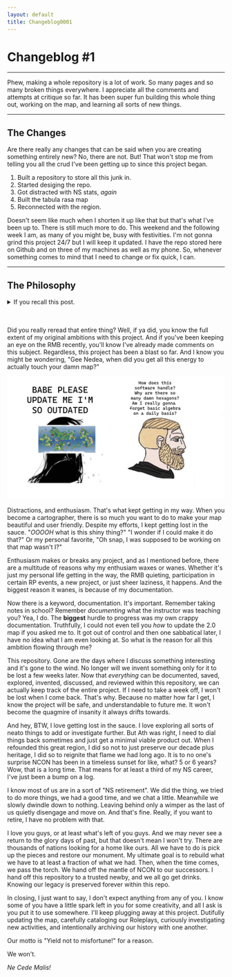 ```yaml
---
layout: default
title: Changeblog0001
---
```


# Changeblog #1

---

Phew, making a whole repository is a lot of work. So many pages and so many broken things everywhere. I appreciate all the comments and attempts at critique so far. It has been super fun building this whole thing out, working on the map, and learning all sorts of new things. 

---

## The Changes

Are there really any changes that can be said when you are creating something entirely new? No, there are not. But! That won't stop me from telling you all the crud I've been getting up to since this project began. 

1. Built a repository to store all this junk in.
2. Started desiging the repo.
3. Got distracted with NS stats, *again*
4. Built the tabula rasa map
5. Reconnected with the region.

Doesn't seem like much when I shorten it up like that but that's what I've been up to. There is still much more to do. This weekend and the following week I am, as many of you might be, busy with festivities. I'm not gonna grind this project 24/7 but I will keep it updated. I have the repo stored here on Github and on three of my machines as well as my phone. So, whenever something comes to mind that I need to change or fix quick, I can.

---
## The Philosophy

<details>
  <summary>If you recall this post.</summary>
  
I suppose I should go a bit deeper into what I'm doing. I like all the suggestions so far and they are not impossible for me to implement. Before I go over your suggestions, I want to go over a bit of history and the backend of curating the map.

The History, & The Problem

Originally, years ago at this point, we had map 1.0. Map 1.0 sucked. it was just some generated landmasses and a rough paint job. We RP'd a little bit but it was serviceable at bare minimum. Then, after playing around in Paint.net for a while, I had discovered a new method for painting the map and its borders. It allowed for more complex arrangements and style choices. After pitching it to all of you here, we decided to go with map 2.0. 2.0 is the current map we are using. (maybe, it's more like 2.4, I had a little fun). This map has been generally pretty easy to maintain but it can be very tedious at times. It's customizable, and detailed and frankly it looks better than a lot of the other maps I see on NS. But like I said, tedious. The map has outgrown the software I use to update it, paint.net. The main reason we haven't had an update in a while is because it just sucks to do. Each nation has its own layers, color pallets, and other minutia. This on top of the fact that I still haven't completed the geographic features of the map because it is just stitched together pieces from a map generator. Scales are off in some places, edges get weird, and if you look close enough, it gets fuzzy.

So, yea, the current map is good enough, but good enough is not enough for me. It stresses me out just looking at it. It might look fine to some of you, but I can see every flaw and problem with it. Also, IT'S HUGE. I know that it can be slow to load on some people's computers. Now, that might be more of an issue with the host I am using, and I should probably host it on my own servers (Spoiler alert, this is going to happen). All this and there are still more problems.

Map requests are a nightmare. When we get new nations, they look at our map and immediately want space on it. I tell them the same thing each time. "Hey buddy, why don't you talk a bit in the RMB, let us get to know you and try RPing a little bit about your nation before I throw you on the map." Let me share a couple I get.

"hello can i get a uhhh..spot on da north of the sea of rivers thank you"

"hey can u give me a spot on the north of the sea of fourtune on 60.12 direction tnx im waiting"

"Hi there
Hello

I want a space on the map please
Can it be coastal and relatively mountainous please
I also want it to be quite small
I hope this is possible
Thanks!"

Now, I usually send them all the same stuff I posted above. And then they usually ghost us. They either dip, or CTE. So, I'm glad I didn't make any changes to the map. So, this issue is map requests do not have a defined system. When you go to the Delta Episode RP thread, we have 2 links that are kill about the rules and requests. I forgot we had a forum! But that forum is kill :( So, that needs fixing.

Let's break this all down...

The Issues

+ Map is tedious to update.
+ Map has relics that bother me.
+ Map has no concise request system.
+ Map has outgrown the software I use to update it.
+ Map is too big/takes too long to load.
+ Map went from being fun for me, to being a chore.

So, there we have it, a list of all the issues that make me hate even looking at the map. But I want the map to work for everyone and be fun and stimulating for me to work on. Let's talk about some of the requests I've seen.

The Requests

46566 mentioned he would like trade routes to be added to the map. This is pretty simple and could be implemented into the 2.0 map without much effort. Trade routes are generally natural structures that can, as Ath said, evolve and change over time. Like most systems, these routes would follow the "path of least resistance." Port to port. I would probably draw some dotted lines that connect various port cities together with what my best guess would be. I could add big red X's over some of these lanes to symbol shipping disruptions, ala pirate activity, blockades, etc. I could make the lines thicker or thinner depending on the traffic that lane carries. Lines could change in size as the density of trade changes via RP posts and events. All in all, I give this request a gold stamp. NEXT!

Athretvari mentions new geography. Now, I know this isn't a request but something I want to talk about anyway. Geography is one of the most important features of any map. People have preferences for where they want their nation. Sara wants cold, Nordic/Minnesotan climates, Ath loves his archipelagos, Moarfall wants jungles and a primal atmosphere, and so on. These needs must be met to ensure satisfaction with the map. Throughout the years of my map tending, it is clear, that users care more about where their nation is than what their nations shape is. Shape is important sure, but the local geography really gets them going. So, to answer the question, no, I will not overhaul the planetary geography/landmasses that much. We already did that when we upgraded from 1.0 to 2.0 and I kind of like what we have here. Though, I have noticed when it comes to oceans, we don't have particularly large ones. We have a TON of land. Like I said, my plan is not to overhaul the planet's geography, but it will change. A lot in some places and a little in others. For example, right now we don't have very many small islands, in reality, a planet like ours should have potentially hundreds or thousands of small islands and 3.0 will reflect this. Vari's rejoice! More details on the changes to geography later.

Weather maps are an interesting addition and go hand in hand with geography. The climate is intrinsically tied to the terrain it exits in. A weather layer should be simple to implement. The way I see it, it doesn't need to convey much more than what you see on a standard radar. Here is where the rain is, here is where the snow is, here are the local temps. The occasional monsoon, hurricane, tropical storm, etc. Fun little events that players can react to and RP about. Athretvari's suggestions on this topic are exactly what I am looking for. When the weather changes, (I'll have to decide on a frequency) the Phanon Weather Service releases a brief overview of the current weather, and a prediction of what the next cycles weather could be. Another gold star request.

NPCs are a beast of a topic. They can encompass so much. But before we go into what can do with them, what do we do with them now? NPCs are essentially little punching bags us real nations get to bully for whatever reason we want. It can be scary to try and approach a war scenario with another player, especially if it is not a joint RP, no one wants to lose after all. But NPCs make easy targets to invade, turn into puppets, send aid, and have proxy wars over. All Player Nations fall into about 3 categories, Minor, Major, and Superpowers. Unless a player specifically elects to play as a third world country or a city state, they should be considered to have as much agency as their peers. NPCs on the other hand do not fall into these categories. More like, NPCs can be Developing Nations, Decadent Nations, City States, or Pirate States. An example of each of these; The savages north of Ath, Developing Nation | Gresk, Decadent Nation | The tiny island between 46566 and ODR, Midodr, City State | The Thirsty Armada, Pirate State. This is a rough system to place all the NPCs into. Most of the time, when I placed an NPC on the map, I just sort of thoughtlessly put it there. Only considering the category it ought to be. The lore I left to its Player Nation neighbors. We could very easily have a directory of NPCs. Their attitudes, proclivities, and relative strength. I think it would be fun to have an NCON NPC contest every now and then. Players can make a dispatch about a made-up NPC and then we can vote on whose to add or whose needs a little more work. This is not really a request either but work that must be done, nonetheless.
 
The Vision

Okay, so what does all this mean. Well, my philosophy in life is as follows: "I will either find a way or make one." It's a nice quote and fits me well. In life, I am usually VERY unsatisfied with what options are made available to me. Most software, services, devices, etc. are built with the lowest common denominator in mind. Well, I am not common, and I am no bottom (get it?). To that end, I end up changing the systems I have to work with, and if I can't change it, I build a new one. A couple examples. Windows wouldn't let me control my system to the extent I felt comfortable with, so I switched to Linux. The distros I played with didn't work exactly as I needed them to, so I edited all the configurations. Paint.net started failing me, so I went to GIMP. RPG systems don't work the way I need them to, so I make new rules. Skyrim isn't good enough, so I install over 2000 mods. This is my life, not perfection, but mefection. I just coined that, mefection. Anyway, back to the point. If something isn't working for me, I don't feel motivated to use it. As stated above, this has become an issue with the map, and it's a disservice to all of you. So, with that in mind, let me tell you about my multi-year project so far.

Map 3.0 has had several iterations, ideas, features, and so on. I haven't nailed it down yet, but I am getting closer. I think I have enough now to tell you all what I am making. In making 3.0, I have a few design philosophies in mind.

+ The map must be enjoyable to update.
---Note, I did not say easier, I said enjoyable.
+ The map must be user friendly.
+ The map must be easy for users to make requests.
+ The map must load quickly.
+ The map must have a uniform look.
+ The map must be the best on NS.

But who cares about that, let's get into some of the nitty gritty features and mechanics.

A long-time staple of our maps that has made requests easier and pointing to locations faster has been the almighty hexagon. The hexagon is quite literally, the bestagon. Hexes will remain in 3.0 and will be even more relevant to the map than ever before. Currently, we have rather large hexagons, this makes detailing your borders and claims a bit tricky and can cause nations to be much larger than they probably should be. The 2.0 map has 2870 hexes. 3.0 was going to have over 5 million. Quite a jump huh? Thats an increase of 1,742 times! Too big. After mathing it out, I think I have settled around 250,000 - 500,000. Still quite a few but not beyond the pale. Why am I doing this? I am trying to make each hex have a more relevant size. I want each hex to be about the size of a mid-sized metropolitan area, about 2,000 sq kilometers. The area of the earth is about 510 million sq kilometers. So if each hex is about 2,000 and the Earth (our general reference for Delta's size) is about 510 million, then some simple math gives us about 250,000 hexes. I feel comfortable rounding numbers around, so we can say Delta is 500 million sq kilometers. Just a bit smaller than the Earth. Sue me. So, what does this do exactly and why am I making this change?

I am working on a large sprite sheet. For those of you that don't know, most 2D games and graphics are presented as sprites. From the first sentence on the Wikipedia entry on sprites: "In computer graphics, a sprite is a two-dimensional bitmap that is integrated into a larger scene, most often in a 2D video game." My sprite sheet is basically a tile map. I am making a hexagonal representation of various terrain, water, mountains, etc. My tile map will probably be completed at around 200 assets. This will make the map more detailed than ever. Probably almost too detailed, but we'll cross that bridge when we get there. From this point I will then begin the PAINSTAKING process of building the entire world of Delta, tile by tile. (In reality, I will probably automate this process) Once I have a general shape of the landmasses, I will go into the finer details, nice edges, mountain ranges, lakes, rivers, etc. Once this is done, for all map claims going forward, when you claim a hex, you get the whole hex, and not some arbitrary part of its neighbor hexes.

The artwork for this project should hopefully convey a more vibrant world. You get a chance to really see what terrain you are dealing with and should give me the fidelity I am looking for. Thankfully, I can scale the artwork as I need, so if I decide on fewer hexes, the assets will get larger but shouldn't have any problems with aliasing. I look forward to your thoughts and feelings on this, maybe you have a better suggestion for what the size of each hex should be. Alright, next topic.

I mentioned in a previous post, I want the map to be smart. Now, I have a lot of ideas for what that could mean, so lets go over some of my ideas. Ill put them into 3 categories. Likely, potentially, maybe. I know, real specific.

--LIKELY--
+ When you hover over a nation, I want the map to highlight its borders, and give you a tooltip about that nation.
+ I want buttons on the page that when you click them, allow you to change the layers. i.e. Weather, political, terrain, unions, etc.
+ Icons for current events that link to the related RP post.
--POTENTIALLY--
+ Animations. I think it would be really cool to have even basic animations on the map, maybe a tiny ship sailing along one of those trade routes, or a plane flying through the air. IDK. Not super important but would be nice.
+ Random events.
+ Transit paths
--MAYBE--
+ A login for nations to make their own updates and adjustments to their nation.
+ Economic activity.
+ Warzones.

I can't go into exact detail about each of these right now since this post is already humungous but I am happy to dive deeper and discuss it after this main post is out.

Progress

+ Planning (80% complete)
+ Tile Map (40% complete)
+ Math (30% complete)
+ Bladder (99% Full)
+ Programming Acumen (50%)
+ Web Design (95%)
+ Geography Update (5%)
+ Tile Placement (0%)
+ Enthusiasm (100%)

Conclusion

I have been studying and practicing for a while now both art and programming. I want a system that yes, will require a lot on the front end, but once it's in, it will be glorious. BUT I NEED YOUR HELP. I need suggestions, feedback, and if you can, technical help. Also, ride my ass if I slow down. And one more thing. After I return from a convention I am going to (March 29-31) I will release my assets and notes on the project. I have a repo where the project is kept, and you will get to see in real time my progress and process.

I look forward to the discussion we will have as a result of this post. I'm not going to proofread this whole thing so take it as it is.

Yours,
Nedea

P.S. The discussion we had here page=rmb/postid=46837107 hasn't left my mind either.

</details>
<br/><br/>

Did you really reread that entire thing? Well, if ya did, you know the full extent of my original ambitions with this project. And if you've been keeping an eye on the RMB recently, you'll know I've already made comments on this subject. Regardless, this project has been a blast so far. And I know you might be wondering, "Gee Nedea, when did you get all this energy to actually touch your damn map?"

![Babe update me](/assets/images/updateMeme.jpg)

Distractions, and enthusiasm. That's what kept getting in my way. When you become a cartographer, there is so much you want to do to make your map beautiful and user friendly. Despite my efforts, I kept getting lost in the sauce. "*OOOOH* what is this shiny thing?" "I wonder if I could make it do that?" Or my personal favorite, "Oh snap, I was supposed to be working on that map wasn't I?"

Enthusiasm makes or breaks any project, and as I mentioned before, there are a multitude of reasons why my enthusiam waxes or wanes. Whether it's just my personal life getting in the way, the RMB quieting, participation in certain RP events, a new project, or just sheer laziness, it happens. And the biggest reason it wanes, is because of my documentation.

Now there is a keyword, documentation. It's important. Remember taking notes in school? Remember *documenting* what the instructor was teaching you? Yea, I do. The **biggest** hurdle to progress was my own crappy documentation. Truthfully, I could not even tell you *how* to update the 2.0 map if you asked me to. It got out of control and then one sabbatical later, I have no idea what I am even looking at. So what is the reason for all this ambition flowing through me?

This repository. Gone are the days where I discuss something interesting and it's gone to the wind. No longer will we invent something only for it to be lost a few weeks later. Now that *everything* can be documented, saved, explored, invented, discussed, and reviewed within this repository, we can actually keep track of the entire project. If I need to take a week off, I won't be lost when I come back. That's why. Because no matter how far I get, I know the project will be safe, and understandable to future me. It won't become the quagmire of insanity it always drifts towards.

And hey, BTW, I love getting lost in the sauce. I love exploring all sorts of neato things to add or investigate further. But Ath was right, I need to dial things back sometimes and just get a minimal viable product out. When I refounded this great region, I did so not to just preserve our decade plus heritage, I did so to reignite that flame we had long ago. It is to no one's surprise NCON has been in a timeless sunset for like, what? 5 or 6 years? Wow, that is a long time. That means for at least a third of my NS career, I've just been a bump on a log.

I know most of us are in a sort of "NS retirement". We did the thing, we tried to do more things, we had a good time, and we chat a little. Meanwhile we slowly dwindle down to nothing. Leaving behind only a wimper as the last of us quietly disengage and move on. And that's fine. Really, if you want to retire, I have no problem with that. 

I love you guys, or at least what's left of you guys. And we may never see a return to the glory days of past, but that doesn't mean I won't try. There are thousands of nations looking for a home like ours. All we have to do is pick up the pieces and restore our monument. My ultimate goal is to rebuild what we have to at least a fraction of what we had. Then, when the time comes, we pass the torch. We hand off the mantle of NCON to our successors. I hand off this repository to a trusted newby, and we all go get drinks. Knowing our legacy is preserved forever within this repo. 

In closing, I just want to say, I don't expect anything from any of you. I know some of you have a little spark left in you for some creativity, and all I ask is you put it to use somewhere. I'll keep plugging away at this project. Dutifully updating the map, carefully cataloging our Roleplays, curiously investigating new activities, and intentionally archiving our history with one another.

Our motto is "Yield not to misfortune!" for a reason.

We won't.

*Ne Cede Malis!*

